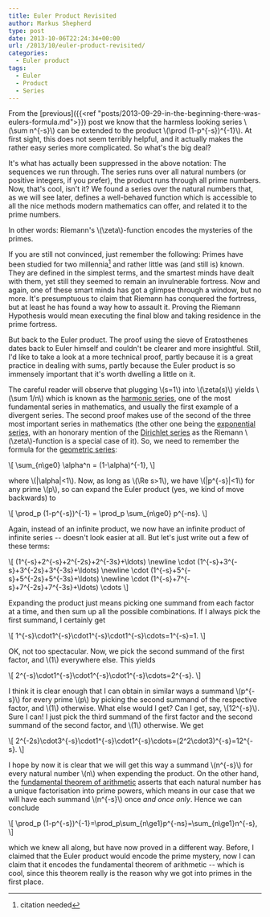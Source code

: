 ```yaml
---
title: Euler Product Revisited
author: Markus Shepherd
type: post
date: 2013-10-06T22:24:34+00:00
url: /2013/10/euler-product-revisited/
categories:
  - Euler product
tags:
  - Euler
  - Product
  - Series
---
```


From the [previous]({{<ref "posts/2013-09-29-in-the-beginning-there-was-eulers-formula.md">}}) post we know that the harmless looking series \\(\\sum n^{-s}\\) can be extended to the product \\(\\prod (1-p^{-s})^{-1}\\). At first sight, this does not seem terribly helpful, and it actually makes the rather easy series more complicated. So what's the big deal?

It's what has actually been suppressed in the above notation: The sequences we run through. The series runs over all natural numbers (or positive integers, if you prefer), the product runs through all prime numbers. Now, that's cool, isn't it? We found a series over the natural numbers that, as we will see later, defines a well-behaved function which is accessible to all the nice methods modern mathematics can offer, and related it to the prime numbers.

In other words: Riemann's \\(\\zeta\\)-function encodes the mysteries of the primes.

<!-- more -->

If you are still not convinced, just remember the following: Primes have been studied for two millennia[^citation] and rather little was (and still is) known. They are defined in the simplest terms, and the smartest minds have dealt with them, yet still they seemed to remain an invulnerable fortress. Now and again, one of these smart minds has got a glimpse through a window, but no more. It's presumptuous to claim that Riemann has conquered the fortress, but at least he has found a way how to assault it. Proving the Riemann Hypothesis would mean executing the final blow and taking residence in the prime fortress.

But back to the Euler product. The proof using the sieve of Eratosthenes dates back to Euler himself and couldn't be clearer and more insightful. Still, I'd like to take a look at a more technical proof, partly because it is a great practice in dealing with sums, partly because the Euler product is so immensely important that it's worth dwelling a little on it.

The careful reader will observe that plugging \\(s=1\\) into \\(\\zeta(s)\\) yields \\(\\sum 1/n\\) which is known as the [harmonic series](http://en.wikipedia.org/wiki/Harmonic_series_(mathematics)), one of the most fundamental series in mathematics, and usually the first example of a divergent series. The second proof makes use of the second of the three most important series in mathematics (the other one being the [exponential series](http://en.wikipedia.org/wiki/Exponential_function), with an honorary mention of the [Dirichlet series](http://en.wikipedia.org/wiki/Dirichlet_series) as the Riemann \\(\\zeta\\)-function is a special case of it). So, we need to remember the formula for the [geometric series](http://en.wikipedia.org/wiki/Geometric_series):

\\[ \sum_{n\ge0} \alpha^n = (1-\alpha)^{-1}, \\]

where \\(|\\alpha|\<1\\). Now, as long as \\(\\Re s>1\\), we have \\(|p^{-s}|\<1\\) for any prime \\(p\\), so can expand the Euler product (yes, we kind of move backwards) to

\\[ \prod_p (1-p^{-s})^{-1} = \prod_p \sum_{n\ge0} p^{-ns}. \\]

Again, instead of an infinite product, we now have an infinite product of infinite series -- doesn't look easier at all. But let's just write out a few of these terms:

\\[
(1^{-s}+2^{-s}+2^{-2s}+2^{-3s}+\ldots) \newline
\cdot (1^{-s}+3^{-s}+3^{-2s}+3^{-3s}+\ldots) \newline
\cdot (1^{-s}+5^{-s}+5^{-2s}+5^{-3s}+\ldots) \newline
\cdot (1^{-s}+7^{-s}+7^{-2s}+7^{-3s}+\ldots) \cdots
\\]

Expanding the product just means picking one summand from each factor at a time, and then sum up all the possible combinations. If I always pick the first summand, I certainly get

\\[ 1^{-s}\cdot1^{-s}\cdot1^{-s}\cdot1^{-s}\cdots=1^{-s}=1. \\]

OK, not too spectacular. Now, we pick the second summand of the first factor, and \\(1\\) everywhere else. This yields

\\[ 2^{-s}\cdot1^{-s}\cdot1^{-s}\cdot1^{-s}\cdots=2^{-s}. \\]

I think it is clear enough that I can obtain in similar ways a summand \\(p^{-s}\\) for every prime \\(p\\) by picking the second summand of the respective factor, and \\(1\\) otherwise. What else would I get? Can I get, say, \\(12^{-s}\\). Sure I can! I just pick the third summand of the first factor and the second summand of the second factor, and \\(1\\) otherwise. We get

\\[ 2^{-2s}\cdot3^{-s}\cdot1^{-s}\cdot1^{-s}\cdots=(2^2\cdot3)^{-s}=12^{-s}. \\]

I hope by now it is clear that we will get this way a summand \\(n^{-s}\\) for every natural number \\(n\\) when expending the product. On the other hand, the [fundamental theorem of arithmetic](http://en.wikipedia.org/wiki/Fundamental_theorem_of_arithmetic) asserts that each natural number has a unique factorisation into prime powers, which means in our case that we will have each summand \\(n^{-s}\\) once *and once only*. Hence we can conclude

\\[ \prod_p (1-p^{-s})^{-1}=\prod_p\sum_{n\ge1}p^{-ns}=\sum_{n\ge1}n^{-s}, \\]

which we knew all along, but have now proved in a different way. Before, I claimed that the Euler product would encode the prime mystery, now I can claim that it encodes the fundamental theorem of arithmetic -- which is cool, since this theorem really is the reason why we got into primes in the first place.

[^citation]: citation needed
